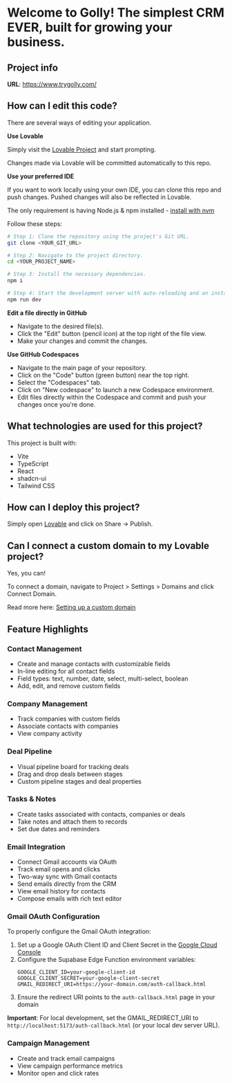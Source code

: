 # Welcome to Golly! The simplest CRM EVER, built for growing your business. 

## Project info

**URL**: https://www.trygolly.com/

## How can I edit this code?

There are several ways of editing your application.

**Use Lovable**

Simply visit the [Lovable Project](https://lovable.dev/projects/0c0e6d13-2bca-42e4-be78-98828f5e1f1f) and start prompting.

Changes made via Lovable will be committed automatically to this repo.

**Use your preferred IDE**

If you want to work locally using your own IDE, you can clone this repo and push changes. Pushed changes will also be reflected in Lovable.

The only requirement is having Node.js & npm installed - [install with nvm](https://github.com/nvm-sh/nvm#installing-and-updating)

Follow these steps:

```sh
# Step 1: Clone the repository using the project's Git URL.
git clone <YOUR_GIT_URL>

# Step 2: Navigate to the project directory.
cd <YOUR_PROJECT_NAME>

# Step 3: Install the necessary dependencies.
npm i

# Step 4: Start the development server with auto-reloading and an instant preview.
npm run dev
```

**Edit a file directly in GitHub**

- Navigate to the desired file(s).
- Click the "Edit" button (pencil icon) at the top right of the file view.
- Make your changes and commit the changes.

**Use GitHub Codespaces**

- Navigate to the main page of your repository.
- Click on the "Code" button (green button) near the top right.
- Select the "Codespaces" tab.
- Click on "New codespace" to launch a new Codespace environment.
- Edit files directly within the Codespace and commit and push your changes once you're done.

## What technologies are used for this project?

This project is built with:

- Vite
- TypeScript
- React
- shadcn-ui
- Tailwind CSS

## How can I deploy this project?

Simply open [Lovable](https://lovable.dev/projects/0c0e6d13-2bca-42e4-be78-98828f5e1f1f) and click on Share -> Publish.

## Can I connect a custom domain to my Lovable project?

Yes, you can!

To connect a domain, navigate to Project > Settings > Domains and click Connect Domain.

Read more here: [Setting up a custom domain](https://docs.lovable.dev/tips-tricks/custom-domain#step-by-step-guide)

## Feature Highlights

### Contact Management
- Create and manage contacts with customizable fields
- In-line editing for all contact fields
- Field types: text, number, date, select, multi-select, boolean
- Add, edit, and remove custom fields

### Company Management
- Track companies with custom fields
- Associate contacts with companies
- View company activity

### Deal Pipeline
- Visual pipeline board for tracking deals
- Drag and drop deals between stages
- Custom pipeline stages and deal properties

### Tasks & Notes
- Create tasks associated with contacts, companies or deals
- Take notes and attach them to records
- Set due dates and reminders

### Email Integration
- Connect Gmail accounts via OAuth
- Track email opens and clicks
- Two-way sync with Gmail contacts
- Send emails directly from the CRM
- View email history for contacts
- Compose emails with rich text editor

### Gmail OAuth Configuration
To properly configure the Gmail OAuth integration:

1. Set up a Google OAuth Client ID and Client Secret in the [Google Cloud Console](https://console.cloud.google.com/)
2. Configure the Supabase Edge Function environment variables:
   ```
   GOOGLE_CLIENT_ID=your-google-client-id
   GOOGLE_CLIENT_SECRET=your-google-client-secret
   GMAIL_REDIRECT_URI=https://your-domain.com/auth-callback.html
   ```
3. Ensure the redirect URI points to the `auth-callback.html` page in your domain

**Important**: For local development, set the GMAIL_REDIRECT_URI to `http://localhost:5173/auth-callback.html` (or your local dev server URL).

### Campaign Management
- Create and track email campaigns
- View campaign performance metrics
- Monitor open and click rates
